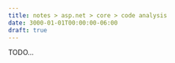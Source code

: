 ```yaml
---
title: notes > asp.net > core > code analysis
date: 3000-01-01T00:00:00-06:00
draft: true
---
```


TODO...
